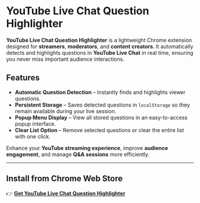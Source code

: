 # YouTube Live Chat Question Highlighter

**YouTube Live Chat Question Highlighter** is a lightweight Chrome extension designed for **streamers**, **moderators**, and **content creators**. It automatically detects and highlights questions in **YouTube Live Chat** in real time, ensuring you never miss important audience interactions.

## Features
- **Automatic Question Detection** – Instantly finds and highlights viewer questions.  
- **Persistent Storage** – Saves detected questions in `localStorage` so they remain available during your live session.  
- **Popup Menu Display** – View all stored questions in an easy-to-access popup interface.  
- **Clear List Option** – Remove selected questions or clear the entire list with one click.  

Enhance your **YouTube streaming experience**, improve **audience engagement**, and manage **Q&A sessions** more efficiently.

---

## Install from Chrome Web Store
👉 [**Get YouTube Live Chat Question Highlighter**](https://chromewebstore.google.com/detail/fkebfbgodophecikemcooilgpfafnmpi?utm_source=item-share-cb)
